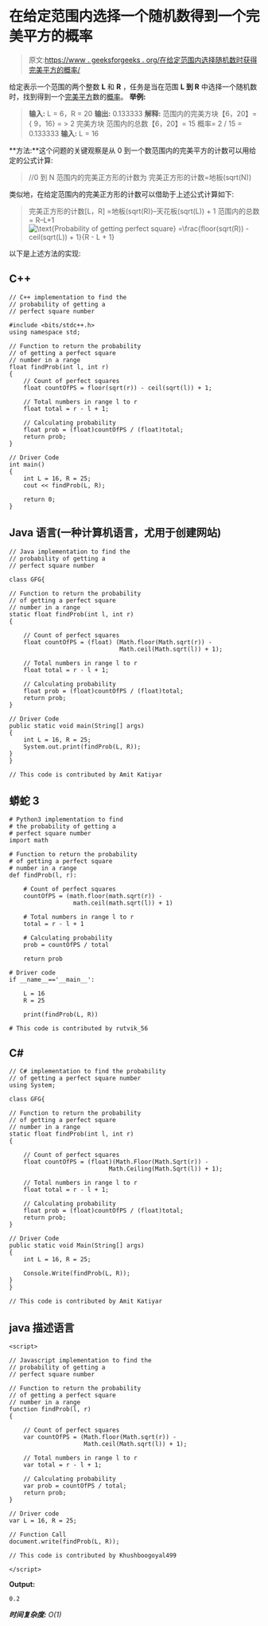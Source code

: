# 在给定范围内选择一个随机数得到一个完美平方的概率

> 原文:[https://www . geeksforgeeks . org/在给定范围内选择随机数时获得完美平方的概率/](https://www.geeksforgeeks.org/probability-of-getting-a-perfect-square-when-a-random-number-is-chosen-in-a-given-range/)

给定表示一个范围的两个整数 **L** 和 **R** ，任务是当在范围 **L 到 R** 中选择一个随机数时，找到得到一个[完美平方](https://www.geeksforgeeks.org/check-if-given-number-is-perfect-square-in-cpp/)数的[概率](https://www.geeksforgeeks.org/engineering-mathematics-tutorials/)。
**举例:**

> **输入:** L = 6，R = 20
> **输出:** 0.133333
> **解释:**
> 范围内的完美方块【6，20】= { 9，16} = > 2 完美方块
> 范围内的总数【6，20】= 15
> 概率= 2 / 15 = 0.133333
> **输入:** L = 16

**方法:**这个问题的关键观察是从 0 到一个数范围内的完美平方的计数可以用给定的公式计算:

> //0 到 N 范围内的完美正方形的计数为
> 完美正方形的计数=地板(sqrt(N))

类似地，在给定范围内的完美正方形的计数可以借助于上述公式计算如下:

> 完美正方形的计数[L，R] =地板(sqrt(R))–天花板(sqrt(L)) + 1
> 范围内的总数= R–L+1
> ![\text{Probability of getting perfect square} =\frac{floor(sqrt(R)) - ceil(sqrt(L)) + 1}{R - L + 1}  ](img/9bff7a08b4343e35d8737bfe4caba920.png "Rendered by QuickLaTeX.com")

以下是上述方法的实现:

## C++

```
// C++ implementation to find the
// probability of getting a
// perfect square number

#include <bits/stdc++.h>
using namespace std;

// Function to return the probability
// of getting a perfect square
// number in a range
float findProb(int l, int r)
{
    // Count of perfect squares
    float countOfPS = floor(sqrt(r)) - ceil(sqrt(l)) + 1;

    // Total numbers in range l to r
    float total = r - l + 1;

    // Calculating probability
    float prob = (float)countOfPS / (float)total;
    return prob;
}

// Driver Code
int main()
{
    int L = 16, R = 25;
    cout << findProb(L, R);

    return 0;
}
```

## Java 语言(一种计算机语言，尤用于创建网站)

```
// Java implementation to find the
// probability of getting a
// perfect square number

class GFG{

// Function to return the probability
// of getting a perfect square
// number in a range
static float findProb(int l, int r)
{

    // Count of perfect squares
    float countOfPS = (float) (Math.floor(Math.sqrt(r)) -
                               Math.ceil(Math.sqrt(l)) + 1);

    // Total numbers in range l to r
    float total = r - l + 1;

    // Calculating probability
    float prob = (float)countOfPS / (float)total;
    return prob;
}

// Driver Code
public static void main(String[] args)
{
    int L = 16, R = 25;
    System.out.print(findProb(L, R));
}
}

// This code is contributed by Amit Katiyar
```

## 蟒蛇 3

```
# Python3 implementation to find 
# the probability of getting a
# perfect square number
import math

# Function to return the probability
# of getting a perfect square
# number in a range
def findProb(l, r):

    # Count of perfect squares
    countOfPS = (math.floor(math.sqrt(r)) -
                  math.ceil(math.sqrt(l)) + 1)

    # Total numbers in range l to r
    total = r - l + 1

    # Calculating probability
    prob = countOfPS / total

    return prob

# Driver code
if __name__=='__main__':

    L = 16
    R = 25

    print(findProb(L, R))

# This code is contributed by rutvik_56   
```

## C#

```
// C# implementation to find the probability
// of getting a perfect square number
using System;

class GFG{

// Function to return the probability
// of getting a perfect square
// number in a range
static float findProb(int l, int r)
{

    // Count of perfect squares
    float countOfPS = (float)(Math.Floor(Math.Sqrt(r)) -
                            Math.Ceiling(Math.Sqrt(l)) + 1);

    // Total numbers in range l to r
    float total = r - l + 1;

    // Calculating probability
    float prob = (float)countOfPS / (float)total;
    return prob;
}

// Driver Code
public static void Main(String[] args)
{
    int L = 16, R = 25;

    Console.Write(findProb(L, R));
}
}

// This code is contributed by Amit Katiyar
```

## java 描述语言

```
<script>

// Javascript implementation to find the
// probability of getting a
// perfect square number

// Function to return the probability
// of getting a perfect square
// number in a range
function findProb(l, r)
{

    // Count of perfect squares
    var countOfPS = (Math.floor(Math.sqrt(r)) -
                     Math.ceil(Math.sqrt(l)) + 1);

    // Total numbers in range l to r
    var total = r - l + 1;

    // Calculating probability
    var prob = countOfPS / total;
    return prob;
}

// Driver code
var L = 16, R = 25;

// Function Call
document.write(findProb(L, R));

// This code is contributed by Khushboogoyal499

</script>
```

**Output:** 

```
0.2
```

***时间复杂度:** O(1)*